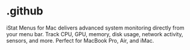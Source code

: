 # .github
iStat Menus for Mac delivers advanced system monitoring directly from your menu bar. Track CPU, GPU, memory, disk usage, network activity, sensors, and more. Perfect for MacBook Pro, Air, and iMac.
